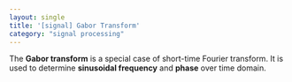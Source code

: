 ```yaml
---
layout: single
title: '[signal] Gabor Transform'
category: "signal processing"
---
```


The **Gabor transform** is a special case of short-time Fourier transform. It is used to determine **sinusoidal frequency** and **phase** over time domain. <br/>